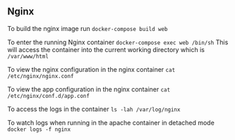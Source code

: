 ## Nginx

To build the nginx image run `docker-compose build web`

To enter the running Nginx container `docker-compose exec web /bin/sh`
This will access the container into the current working directory which is `/var/www/html`

To view the nginx configuration in the nginx container `cat /etc/nginx/nginx.conf`

To view the app configuration in the nginx container  `cat /etc/nginx/conf.d/app.conf` 

To access the logs in the container  `ls -lah /var/log/nginx`

To watch logs when running in the apache container in detached mode `docker logs -f nginx`